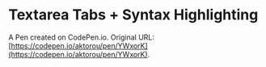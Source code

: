 # Textarea Tabs + Syntax Highlighting

A Pen created on CodePen.io. Original URL: [https://codepen.io/aktorou/pen/YWxorK](https://codepen.io/aktorou/pen/YWxorK).


